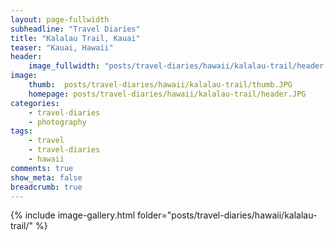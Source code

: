 ```yaml
---
layout: page-fullwidth
subheadline: "Travel Diaries"
title: "Kalalau Trail, Kauai"
teaser: "Kauai, Hawaii"
header:
    image_fullwidth: "posts/travel-diaries/hawaii/kalalau-trail/header.JPG"
image:
    thumb:  posts/travel-diaries/hawaii/kalalau-trail/thumb.JPG
    homepage: posts/travel-diaries/hawaii/kalalau-trail/header.JPG
categories:
    - travel-diaries
    - photography
tags:
    - travel
    - travel-diaries
    - hawaii
comments: true
show_meta: false
breadcrumb: true
---
```



{% include image-gallery.html folder="posts/travel-diaries/hawaii/kalalau-trail/" %}

<!-- 

{% include gallery %}

{% include next-previous-post-in-category %} 

-->